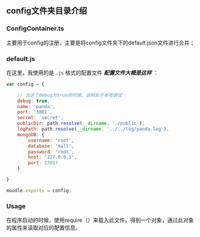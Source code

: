 ## config文件夹目录介绍

### ConfigContainer.ts

主要用于config的注册，主要是将config文件夹下的default.json文件进行合并；

### default.js

在这里。我使用的是 `.js` 格式的配置文件
***配置文件大概是这样*** ：
``` JavaScript
var config = {

    // 当这个debug为true的时候，说明处于本地调试
    debug: true,
    name: 'panda',
    port: '3001',
    secret: 'secret',
    publicDir: path.resolve(__dirname, './public'),
    logPath: path.resolve(__dirname, '../../log/panda.log'),
    mongoDB: {
        username: 'root',
        database: 'mall',
        password: 'root',
        host: '127.0.0.1',
        port: 27017
    }

}

moudle.exports = config;
```

### Usage
在程序启动的时候，使用require（）来载入此文件，得到一个对象，通过此对象的属性来读取对应的配置信息。
